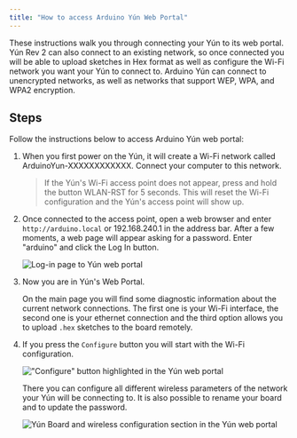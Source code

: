 ```yaml
---
title: "How to access Arduino Yún Web Portal"
---
```


These instructions walk you through connecting your Yún to its web portal. Yún Rev 2 can also connect to an existing network, so once connected you will be able to upload sketches in Hex format as well as configure the Wi-Fi network you want your Yún to connect to. Arduino Yún can connect to unencrypted networks, as well as networks that support WEP, WPA, and WPA2 encryption.

## Steps

Follow the instructions below to access Arduino Yún web portal:

1. When you first power on the Yún, it will create a Wi-Fi network called ArduinoYun-XXXXXXXXXXXX. Connect your computer to this network.

   > If the Yún's Wi-Fi access point does not appear, press and hold the button WLAN-RST for 5 seconds. This will reset the Wi-Fi configuration and the Yún's access point will show up.

2. Once connected to the access point, open a web browser and enter `http://arduino.local` or 192.168.240.1 in the address bar. After a few moments, a web page will appear asking for a password. Enter "arduino" and click the Log In button.

   ![Log-in page to Yún web portal](img/Yun_web_portal_2.png)

3. Now you are in Yún's Web Portal.

   On the main page you will find some diagnostic information about the current network connections. The first one is your Wi-Fi interface, the second one is your ethernet connection and the third option allows you to upload `.hex` sketches to the board remotely.

4. If you press the `Configure` button you will start with the Wi-Fi configuration.

   !["Configure" button highlighted in the Yún web portal](img/Yun_web_portal_0.png)

   There you can configure all different wireless parameters of the network your Yún will be connecting to. It is also possible to rename your board and to update the password.

   ![Yún Board and wireless configuration section in the Yún web portal](img/Yun_web_portal_1.png)
